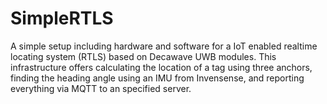# SimpleRTLS

A simple setup including hardware and software for a IoT enabled realtime locating system (RTLS) based on Decawave UWB modules. This infrastructure offers calculating the location of a tag using three anchors, finding the heading angle using an IMU from Invensense, and reporting everything via MQTT to an specified server.
